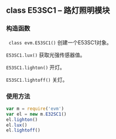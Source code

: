 
## class E53SC1 – 路灯照明模块

### 构造函数

` class evm.E53SC1()`
 创建一个E53SC1对象。

`E53SC1.lux()`
获取光强传感器值。

`E53SC1.lighton()`
开灯。

`E53SC1.lightoff()`
关灯。

### 使用方法
```javascript
var m = require('evm')
var el = new m.E32SC1()
el.lighton()
el.lux()
el.lightoff()
```
